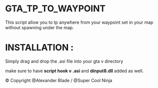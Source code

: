 # GTA_TP_TO_WAYPOINT

This script allow you to tp anywhere from your waypoint set in your map without spawning under the map.

# INSTALLATION :

 <p>Simply drag and drop the .asi file into your gta v directory</p>
<p>make sure to have <strong>script hook v .asi </strong> and <strong>dinput8.dll </strong> added as well.</p>



&copy; Copyright @Alexander Blade /  @Super Cool Ninja